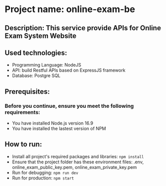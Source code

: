 # Project name: online-exam-be
## Description: This service provide APIs for Online Exam System Website
## Used technologies:
- Programming Language: NodeJS
- API: build Restful APIs based on ExpressJS framework
- Database: Postgre SQL
## Prerequisites:
### Before you continue, ensure you meet the following requirements:
- You have installed Node.js version 16.9
- You have installed the lastest version of NPM
## How to run:
- Install all project's required packages and libraries: ```npm install```
- Ensure that the project folder has these environment files: .env, online_exam_public_key.pem, online_exam_private_key.pem
- Run for debugging: ```npm run dev```
- Run for production: ```npm start```
